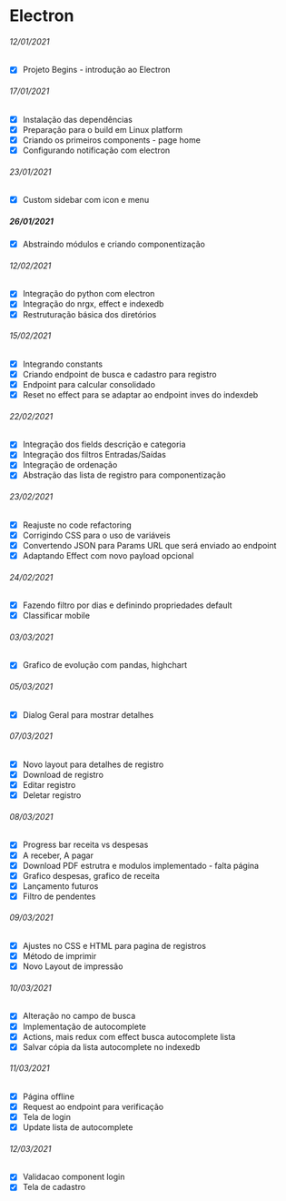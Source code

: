 # Electron

###### 12/01/2021

* [x] Projeto Begins - introdução ao Electron

###### 17/01/2021

* [x] Instalação das dependências
* [x] Preparação para o build em Linux platform
* [x] Criando os primeiros components - page home
* [x] Configurando notificação com electron

###### 23/01/2021

* [x] Custom sidebar com icon e menu

##### 26/01/2021

* [x] Abstraindo módulos e criando componentização

###### 12/02/2021

* [x] Integração do python com electron
* [x] Integração do nrgx, effect e indexedb
* [x] Restruturação básica dos diretórios

###### 15/02/2021

* [x] Integrando constants
* [x] Criando endpoint de busca e cadastro para registro
* [x] Endpoint para calcular consolidado
* [x] Reset no effect para se adaptar ao endpoint inves do indexdeb

###### 22/02/2021

* [x] Integração dos fields descrição e categoria
* [x] Integração dos filtros Entradas/Saídas
* [x] Integração de ordenação
* [x] Abstração das lista de registro para componentização

###### 23/02/2021

* [x] Reajuste no code refactoring
* [x] Corrigindo CSS para o uso de variáveis
* [x] Convertendo JSON para Params URL que será enviado ao endpoint
* [x] Adaptando Effect com novo payload opcional

###### 24/02/2021

* [x] Fazendo filtro por dias e definindo propriedades default
* [x] Classificar mobile

###### 03/03/2021

* [x] Grafico de evolução com pandas, highchart 

###### 05/03/2021

* [x] Dialog Geral para mostrar detalhes 

###### 07/03/2021

* [x] Novo layout para detalhes de registro
* [x] Download de registro
* [x] Editar registro
* [x] Deletar registro

###### 08/03/2021

* [x] Progress bar receita vs despesas
* [x] A receber, A pagar
* [x] Download PDF estrutra e modulos implementado - falta página 
* [x] Grafico despesas, grafico de receita
* [x] Lançamento futuros
* [x] Filtro de pendentes

###### 09/03/2021

* [x] Ajustes no CSS e HTML para pagina de registros
* [x] Método de imprimir
* [x] Novo Layout de impressão

###### 10/03/2021

* [x] Alteração no campo de busca
* [x] Implementação de autocomplete
* [x] Actions, mais redux com effect busca autocomplete lista
* [x] Salvar cópia da lista autocomplete no indexedb

###### 11/03/2021

* [x] Página offline
* [x] Request ao endpoint para verificação
* [x] Tela de login
* [x] Update lista de autocomplete

###### 12/03/2021

* [x] Validacao component login
* [x] Tela de cadastro